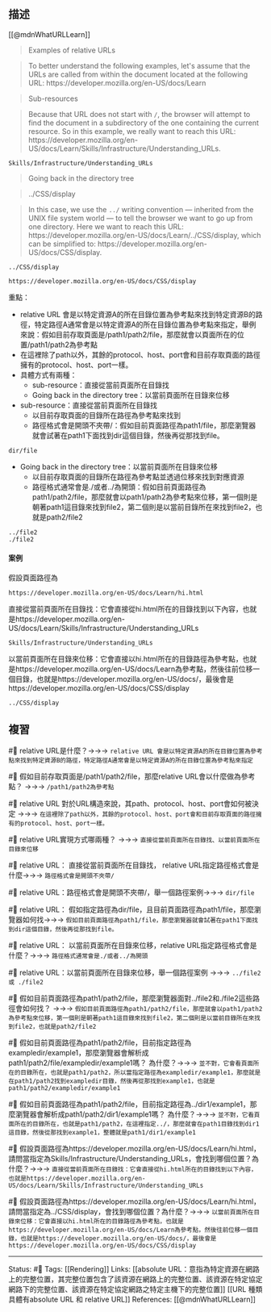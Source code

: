 ## 描述

[[@mdnWhatURLLearn]]
> Examples of relative URLs

> To better understand the following examples, let's assume that the URLs are called from within the document located at the following URL: https:\/\/developer\.mozilla\.org\/en-US\/docs\/Learn

> Sub-resources

> Because that URL does not start with `/`, the browser will attempt to find the document in a subdirectory of the one containing the current resource. So in this example, we really want to reach this URL: https:\/\/developer\.mozilla\.org\/en-US\/docs\/Learn\/Skills\/Infrastructure\/Understanding_URLs.

```
Skills/Infrastructure/Understanding_URLs
```

> Going back in the directory tree

> ../CSS/display

> In this case, we use the `../` writing convention — inherited from the UNIX file system world — to tell the browser we want to go up from one directory. Here we want to reach this URL: https\:\/\/developer\.mozilla\.org\/en-US\/docs\/Learn\/\.\.\/CSS\/display, which can be simplified to: https\:\/\/developer\.mozilla\.org\/en-US\/docs\/CSS\/display.

```
../CSS/display
```

```
https://developer.mozilla.org/en-US/docs/CSS/display
```

重點：
- relative URL 會是以特定資源A的所在目錄位置為參考點來找到特定資源B的路徑，特定路徑A通常會是以特定資源A的所在目錄位置為參考點來指定，舉例來說：假如目前存取頁面是/path1/path2/file，那麼就會以頁面所在的位置/path1/path2為參考點
- 在這裡除了path以外，其餘的protocol、host、port會和目前存取頁面的路徑擁有的protocol、host、port一樣。
- 具體方式有兩種：
	- sub-resource：直接從當前頁面所在目錄找
	- Going back in the directory tree：以當前頁面所在目錄來位移
- sub-resource：直接從當前頁面所在目錄找
	- 以目前存取頁面的目錄所在路徑為參考點來找到
	- 路徑格式會是開頭不夾帶\/：假如目前頁面路徑為path1/file，那麼瀏覽器就會試著在path1下面找到dir這個目錄，然後再從那找到file。
```
dir/file
```
- Going back in the directory tree：以當前頁面所在目錄來位移
	- 以目前存取頁面的目錄所在路徑為參考點並透過位移來找到對應資源
	- 路徑格式通常會是\.\/或者\.\.\/為開頭：假如目前頁面路徑為path1/path2/file，那麼就會以path1/path2為參考點來位移，第一個則是朝著path1這目錄來找到file2，第二個則是以當前目錄所在來找到file2，也就是path2/file2
```
../file2
./file2
```

#### 案例
假設頁面路徑為
```
https://developer.mozilla.org/en-US/docs/Learn/hi.html
```

直接從當前頁面所在目錄找：它會直接從hi.html所在的目錄找到以下內容，也就是https:\/\/developer\.mozilla\.org\/en-US\/docs\/Learn\/Skills\/Infrastructure\/Understanding_URLs
```
Skills/Infrastructure/Understanding_URLs
```

以當前頁面所在目錄來位移：它會直接以hi.html所在的目錄路徑為參考點，也就是https:\/\/developer\.mozilla\.org\/en-US\/docs\/Learn為參考點，然後往前位移一個目錄，也就是https:\/\/developer\.mozilla\.org\/en-US\/docs\/，最後會是https:\/\/developer\.mozilla\.org\/en-US\/docs\/CSS\/display
```
../CSS/display
```


## 複習

#🧠 relative URL是什麼？->->-> `relative URL 會是以特定資源A的所在目錄位置為參考點來找到特定資源B的路徑，特定路徑A通常會是以特定資源A的所在目錄位置為參考點來指定`
<!--SR:!2022-12-18,29,230-->


#🧠 假如目前存取頁面是/path1/path2/file，那麼relative URL會以什麼做為參考點？ ->->-> `/path1/path2為參考點`
<!--SR:!2022-12-01,20,250-->

#🧠 relative URL 對於URL構造來說，其path、protocol、host、port會如何被決定 ->->-> `在這裡除了path以外，其餘的protocol、host、port會和目前存取頁面的路徑擁有的protocol、host、port一樣。`
<!--SR:!2022-12-10,27,250-->


#🧠 relative URL實現方式哪兩種？ ->->-> `直接從當前頁面所在目錄找、以當前頁面所在目錄來位移`
<!--SR:!2022-12-11,28,250-->

#🧠 relative URL： 直接從當前頁面所在目錄找， relative URL指定路徑格式會是什麼->->-> `路徑格式會是開頭不夾帶/`
<!--SR:!2022-12-11,28,250-->

#🧠  relative URL：路徑格式會是開頭不夾帶\/，舉一個路徑案例->->-> `dir/file`
<!--SR:!2022-12-11,28,250-->


#🧠 relative URL： 假如指定路徑為dir/file，且目前頁面路徑為path1/file，那麼瀏覽器如何找->->-> `假如目前頁面路徑為path1/file，那麼瀏覽器就會試著在path1下面找到dir這個目錄，然後再從那找到file。`
<!--SR:!2022-12-01,20,250-->


#🧠 relative URL： 以當前頁面所在目錄來位移，relative URL指定路徑格式會是什麼？->->-> `路徑格式通常會是./或者../為開頭`
<!--SR:!2023-01-16,48,250-->

#🧠  relative URL：以當前頁面所在目錄來位移，舉一個路徑案例 ->->-> `../file2 或 ./file2`
<!--SR:!2022-12-11,28,250-->



#🧠 假如目前頁面路徑為path1/path2/file，那麼瀏覽器面對\.\.\/file2和\.\/file2這些路徑會如何找？ ->->-> `假如目前頁面路徑為path1/path2/file，那麼就會以path1/path2為參考點來位移，第一個則是朝著path1這目錄來找到file2，第二個則是以當前目錄所在來找到file2，也就是path2/file2`
<!--SR:!2022-12-11,28,250-->

#🧠 假如目前頁面路徑為path1/path2/file，目前指定路徑為exampledir/example1，那麼瀏覽器會解析成path1/path2/file/exampledir/example1嗎？ 為什麼？->->-> `並不對，它會看頁面所在的目錄所在，也就是path1/path2，所以當指定路徑為exampledir/example1，那麼就是在path1/path2找到exampledir目錄，然後再從那找到example1，也就是path1/path2/exampledir/example1`
<!--SR:!2022-12-11,28,250-->


#🧠 假如目前頁面路徑為path1/path2/file，目前指定路徑為../dir1/example1，那麼瀏覽器會解析成path1/path2/dir1/example1嗎？ 為什麼？->->-> `並不對，它看頁面所在的目錄所在，也就是path1/path2，在這裡指定../，那麼就會在path1目錄找到dir1這目錄，然後從那找到example1，整體就是path1/dir1/example1`
<!--SR:!2022-12-11,28,250-->


#🧠 假設頁面路徑為https://developer.mozilla.org/en-US/docs/Learn/hi.html，請問當指定為Skills/Infrastructure/Understanding_URLs，會找到哪個位置？為什麼？->->-> `直接從當前頁面所在目錄找：它會直接從hi.html所在的目錄找到以下內容，也就是https://developer.mozilla.org/en-US/docs/Learn/Skills/Infrastructure/Understanding_URLs`
<!--SR:!2022-12-08,25,250-->

#🧠 假設頁面路徑為https://developer.mozilla.org/en-US/docs/Learn/hi.html，請問當指定為../CSS/display，會找到哪個位置？為什麼？->->-> `以當前頁面所在目錄來位移：它會直接以hi.html所在的目錄路徑為參考點，也就是https://developer.mozilla.org/en-US/docs/Learn為參考點，然後往前位移一個目錄，也就是https://developer.mozilla.org/en-US/docs/，最後會是https://developer.mozilla.org/en-US/docs/CSS/display`
<!--SR:!2022-12-04,23,250-->



---
Status: #🌱 
Tags:
[[Rendering]]
Links:
[[absolute URL：意指為特定資源在網路上的完整位置，其完整位置包含了該資源在網路上的完整位置、該資源在特定協定網路下的完整位置、該資源在特定協定網路之特定主機下的完整位置]]
[[URL 種類具體有absolute URL 和 relative URL]]
References:
[[@mdnWhatURLLearn]]
